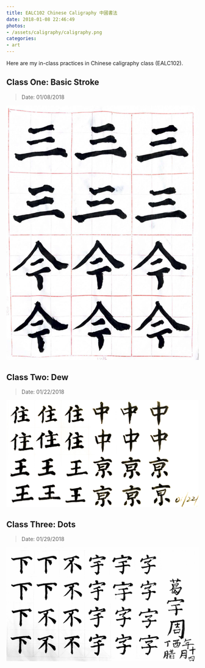 ```yaml
---
title: EALC102 Chinese Caligraphy 中國書法
date: 2018-01-08 22:46:49
photos:
- /assets/caligraphy/caligraphy.png
categories:
- art
---
```


Here are my in-class practices in Chinese caligraphy class (EALC102).

## Class One: Basic Stroke 
> Date: 01/08/2018 

![Caption](/assets/caligraphy/01-08-2018-firstday.jpg)


## Class Two: Dew
> Date: 01/22/2018 

![Caption](/assets/caligraphy/01-08-2018-second-class.jpg)


## Class Three: Dots
> Date: 01/29/2018 

![Caption](/assets/caligraphy/01-29-2018-third-class.jpg)

